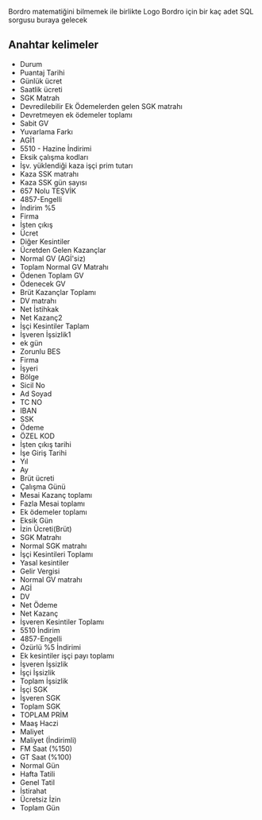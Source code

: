 Bordro matematiğini bilmemek ile birlikte Logo Bordro için bir kaç adet SQL sorgusu buraya gelecek

## Anahtar kelimeler
* Durum
* Puantaj Tarihi
* Günlük ücret
* Saatlik ücreti
* SGK Matrah
* Devredilebilir Ek Ödemelerden gelen SGK matrahı
* Devretmeyen ek ödemeler toplamı
* Sabit GV
* Yuvarlama Farkı
* AGİ1
* 5510 - Hazine İndirimi
* Eksik çalışma kodları
* İşv. yüklendiği kaza işçi prim tutarı
* Kaza SSK matrahı
* Kaza SSK gün sayısı
* 657 Nolu TEŞVİK
* 4857-Engelli
* İndirim %5
* Firma
* İşten çıkış
* Ücret
* Diğer Kesintiler
* Ücretden Gelen Kazançlar
* Normal GV (AGİ'siz)
* Toplam Normal GV Matrahı
* Ödenen Toplam GV
* Ödenecek GV
* Brüt Kazançlar Toplamı
* DV matrahı
* Net İstihkak
* Net Kazanç2
* İşçi Kesintiler Taplam
* İşveren İşsizlik1
* ek gün
* Zorunlu BES
* Firma
* İşyeri
* Bölge
* Sicil No
* Ad Soyad
* TC NO
* IBAN
* SSK
* Ödeme
* ÖZEL KOD
* İşten çıkış tarihi
* İşe Giriş Tarihi
* Yıl
* Ay
* Brüt ücreti
* Çalışma Günü
* Mesai Kazanç toplamı
* Fazla Mesai toplamı
* Ek ödemeler toplamı
* Eksik Gün
* İzin Ücreti(Brüt)
* SGK Matrahı
* Normal SGK matrahı
* İşçi Kesintileri Toplamı
* Yasal kesintiler
* Gelir Vergisi
* Normal GV matrahı
* AGİ
* DV
* Net Ödeme
* Net Kazanç
* İşveren Kesintiler Toplamı
* 5510 İndirim
* 4857-Engelli
* Özürlü %5 İndirimi
* Ek kesintiler işçi payı toplamı
* İşveren İşsizlik
* İşçi İşsizlik
* Toplam İşsizlik
* İşçi SGK
* İşveren SGK
* Toplam SGK
* TOPLAM PRİM
* Maaş Haczi
* Maliyet
* Maliyet (İndirimli)
* FM Saat (%150)
* GT Saat (%100)
* Normal Gün
* Hafta Tatili
* Genel Tatil
* İstirahat
* Ücretsiz İzin
* Toplam Gün
